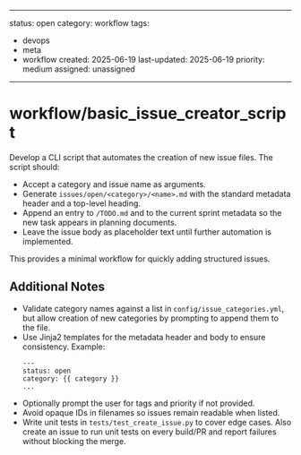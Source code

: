 ---
status: open
category: workflow
tags:
  - devops
  - meta
  - workflow
created: 2025-06-19
last-updated: 2025-06-19
priority: medium
assigned: unassigned
------------------------

# workflow/basic_issue_creator_script

Develop a CLI script that automates the creation of new issue files.
The script should:

- Accept a category and issue name as arguments.
- Generate `issues/open/<category>/<name>.md` with the standard metadata
  header and a top-level heading.
- Append an entry to `/TODO.md` and to the current sprint metadata so the
  new task appears in planning documents.
- Leave the issue body as placeholder text until further automation is
  implemented.

This provides a minimal workflow for quickly adding structured issues.

## Additional Notes

- Validate category names against a list in `config/issue_categories.yml`, but
  allow creation of new categories by prompting to append them to the file.
- Use Jinja2 templates for the metadata header and body to ensure consistency.
  Example:
  ```jinja
  ---
  status: open
  category: {{ category }}
  ...
  ```
- Optionally prompt the user for tags and priority if not provided.
- Avoid opaque IDs in filenames so issues remain readable when listed.
- Write unit tests in `tests/test_create_issue.py` to cover edge cases. Also
  create an issue to run unit tests on every build/PR and report failures without
  blocking the merge.
